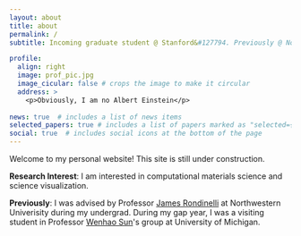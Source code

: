 ```yaml
---
layout: about
title: about
permalink: /
subtitle: Incoming graduate student @ Stanford&#127794. Previously @ Northwestern University.

profile:
  align: right
  image: prof_pic.jpg
  image_cicular: false # crops the image to make it circular
  address: >
    <p>Obviously, I am no Albert Einstein</p>
  
news: true  # includes a list of news items
selected_papers: true # includes a list of papers marked as "selected={true}"
social: true  # includes social icons at the bottom of the page
---
```


Welcome to my personal website! This site is still under construction.

**Research Interest**: I am interested in computational materials science and science visualization.

**Previously**: I was advised by Professor [James Rondinelli](https://mtd.mccormick.northwestern.edu/) at Northwestern Univerisity during my undergrad. During my gap year, I was a visiting student in Professor [Wenhao Sun](https://whsunresearch.group/)'s group at University of Michigan.

<!-- Write your biography here. Tell the world about yourself. Link to your favorite [subreddit](http://reddit.com). You can put a picture in, too. The code is already in, just name your picture `prof_pic.jpg` and put it in the `img/` folder.

Put your address / P.O. box / other info right below your picture. You can also disable any these elements by editing `profile` property of the YAML header of your `_pages/about.md`. Edit `_bibliography/papers.bib` and Jekyll will render your [publications page](/al-folio/publications/) automatically.

Link to your social media connections, too. This theme is set up to use [Font Awesome icons](http://fortawesome.github.io/Font-Awesome/) and [Academicons](https://jpswalsh.github.io/academicons/), like the ones below. Add your Facebook, Twitter, LinkedIn, Google Scholar, or just disable all of them. -->
